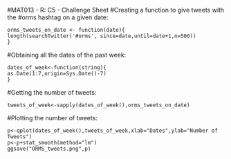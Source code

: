 #MAT013 - R: C5 - Challenge Sheet
#Creating a function to give tweets with the #orms hashtag on a given date:

    orms_tweets_on_date <- function(date){
    length(searchTwitter('#orms', since=date,until=date+1,n=500))
    }

#Obtaining all the dates of the past week:

    dates_of_week<-function(string){
    as.Date(1:7,origin=Sys.Date()-7)
    }

#Getting the number of tweets:

    tweets_of_week<-sapply(dates_of_week(),orms_tweets_on_date)

#Plotting the number of tweets:

    p<-qplot(dates_of_week(),tweets_of_week,xlab="Dates",ylab="Number of Tweets")
    p<-p+stat_smooth(method="lm")
    ggsave("ORMS_tweets.png",p)
